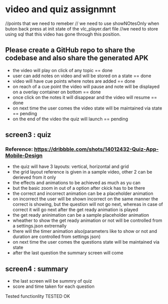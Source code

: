 # video and quiz assignmnt


//points that we need to remeber
// we need to use showNOtesOnly when buton back press at init state of the vlc_player.dart file
//we need to store using sql that this video has gone through this position.

## Please create a GitHub repo to share the codebase and also share the generated APK





- the video will play on click of any topic  == done
- user can add notes on video and will be stored on a state == done
- video will have cue points where notes are added  == done
- on reach of a cue point the video will pause and note will be displayed on a overlay container on bottom ==  done
- once click on the notes it will disappear and the video will resume == done
- on next time the user comes the video state will be maintained via state == pending
- on the end of the video the quiz will launch == pending

## screen3 : quiz

### Reference: https://dribbble.com/shots/14012432-Quiz-App-Mobile-Design

- the quiz will have 3 layouts: vertical, horizontal and grid
- the grid layout reference is given in a sample video, other 2 can be derieved from it only
- the effects and animations to be achieved as much as yu can
- but the basic zoom in out of a option after ckick has to be there
- the correct and incorrect animation can be a placeholder animation
- on incorrect the user will be shown incorrect on the same manner the correct is showing, but the question will not go next, whereas in case of correct it will go next after the get ready animation is played
- the get ready aninimation can be a sample placeholder animation
- wheather to show the get ready animation or not will be controlled from a settings.json extrernally
- there will the timer animation also(parameters like to show or not and duration are controlled from settings json)
- on next time the user comes the questions state will be maintained via state
- after the last question the summary screen will come

## screen4 : summary
- the last screen will be summry of quiz 
- score and time taken for each question



Tested functionlity
TESTED OK


